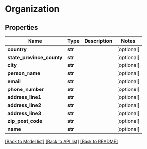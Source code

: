 # Organization

## Properties
Name | Type | Description | Notes
------------ | ------------- | ------------- | -------------
**country** | **str** |  | [optional] 
**state_province_county** | **str** |  | [optional] 
**city** | **str** |  | [optional] 
**person_name** | **str** |  | [optional] 
**email** | **str** |  | [optional] 
**phone_number** | **str** |  | [optional] 
**address_line1** | **str** |  | [optional] 
**address_line2** | **str** |  | [optional] 
**address_line3** | **str** |  | [optional] 
**zip_post_code** | **str** |  | [optional] 
**name** | **str** |  | [optional] 

[[Back to Model list]](../README.md#documentation-for-models) [[Back to API list]](../README.md#documentation-for-api-endpoints) [[Back to README]](../README.md)


